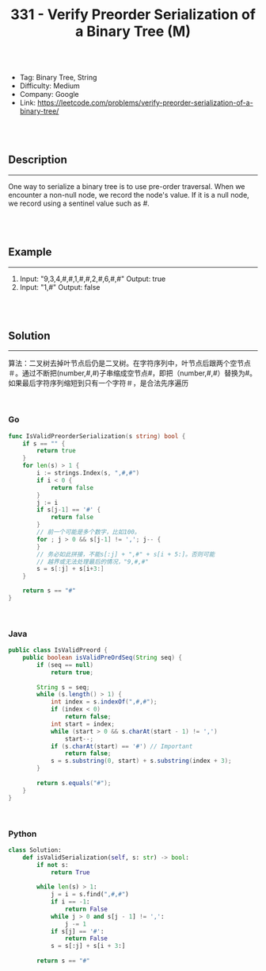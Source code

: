 # <center>331 - Verify Preorder Serialization of a Binary Tree (M)</center> 



<br></br>

* Tag: Binary Tree, String
* Difficulty: Medium
* Company: Google
* Link: https://leetcode.com/problems/verify-preorder-serialization-of-a-binary-tree/

<br></br>



## Description
----
One way to serialize a binary tree is to use pre-order traversal. When we encounter a non-null node, we record the node's value. If it is a null node, we record using a sentinel value such as #.

<br></br>



## Example
----
1. Input: "9,3,4,#,#,1,#,#,2,#,6,#,#" Output: true
2. Input: "1,#" Output: false

<br></br>



## Solution
----
算法：二叉树去掉叶节点后仍是二叉树。在字符序列中，叶节点后跟两个空节点＃。通过不断把(number,#,#)子串缩成空节点#，即把（number,#,#）替换为#。如果最后字符序列缩短到只有一个字符＃，是合法先序遍历

<br>


### Go
```go
func IsValidPreorderSerialization(s string) bool {
	if s == "" {
		return true
	}
	for len(s) > 1 {
		i := strings.Index(s, ",#,#")
		if i < 0 {
			return false
		}
		j := i
		if s[j-1] == '#' {
			return false
		}
		// 前一个可能是多个数字，比如100。
		for ; j > 0 && s[j-1] != ','; j-- {
		}
		// 务必如此拼接，不能s[:j] + ",#" + s[i + 5:]。否则可能
		// 越界或无法处理最后的情况，"9,#,#"
		s = s[:j] + s[i+3:]
	}

	return s == "#"
}
```

<br>


### Java
```java
public class IsValidPreord {
	public boolean isValidPreOrdSeq(String seq) {
		if (seq == null)
			return true;
		
		String s = seq;
		while (s.length() > 1) {
			int index = s.indexOf(",#,#");
			if (index < 0)
				return false;
			int start = index;
			while (start > 0 && s.charAt(start - 1) != ',')
				start--;
			if (s.charAt(start) == '#') // Important
				return false;
			s = s.substring(0, start) + s.substring(index + 3);
		}
		
		return s.equals("#");
	}
}
```

<br>


### Python
```python
class Solution:
    def isValidSerialization(self, s: str) -> bool:
        if not s:
            return True
        
        while len(s) > 1:
            j = i = s.find(",#,#")
            if i == -1:
                return False
            while j > 0 and s[j - 1] != ',':
                j -= 1
            if s[j] == '#':
                return False
            s = s[:j] + s[i + 3:]
        
        return s == "#"
```